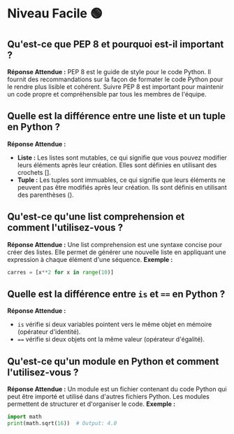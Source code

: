 # Niveau Facile 🟢

## Qu'est-ce que PEP 8 et pourquoi est-il important ?

**Réponse Attendue :**
PEP 8 est le guide de style pour le code Python. Il fournit des recommandations sur la façon de formater le code Python pour le rendre plus lisible et cohérent. Suivre PEP 8 est important pour maintenir un code propre et compréhensible par tous les membres de l'équipe.

## Quelle est la différence entre une liste et un tuple en Python ?

**Réponse Attendue :**
- **Liste :** Les listes sont mutables, ce qui signifie que vous pouvez modifier leurs éléments après leur création. Elles sont définies en utilisant des crochets [].
- **Tuple :** Les tuples sont immuables, ce qui signifie que leurs éléments ne peuvent pas être modifiés après leur création. Ils sont définis en utilisant des parenthèses ().

## Qu'est-ce qu'une list comprehension et comment l'utilisez-vous ?

**Réponse Attendue :**
Une list comprehension est une syntaxe concise pour créer des listes. Elle permet de générer une nouvelle liste en appliquant une expression à chaque élément d'une séquence.
**Exemple :**

```python
carres = [x**2 for x in range(10)]
```

## Quelle est la différence entre `is` et `==` en Python ?

**Réponse Attendue :**
- `is` vérifie si deux variables pointent vers le même objet en mémoire (opérateur d'identité).
- `==` vérifie si deux objets ont la même valeur (opérateur d'égalité).

## Qu'est-ce qu'un module en Python et comment l'utilisez-vous ?

**Réponse Attendue :**
Un module est un fichier contenant du code Python qui peut être importé et utilisé dans d'autres fichiers Python. Les modules permettent de structurer et d'organiser le code.
**Exemple :**

```python
import math
print(math.sqrt(16))  # Output: 4.0
```